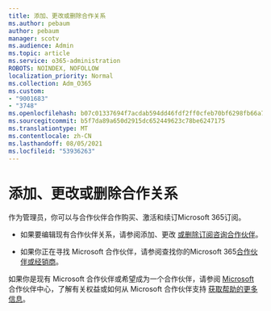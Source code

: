 ```yaml
---
title: 添加、更改或删除合作关系
ms.author: pebaum
author: pebaum
manager: scotv
ms.audience: Admin
ms.topic: article
ms.service: o365-administration
ROBOTS: NOINDEX, NOFOLLOW
localization_priority: Normal
ms.collection: Adm_O365
ms.custom:
- "9001683"
- "3748"
ms.openlocfilehash: b07c01337694f7acdab594dd46fdf2ff0cfeb70bf6298fb66a7e6736f8a98e96
ms.sourcegitcommit: b5f7da89a650d2915dc652449623c78be6247175
ms.translationtype: MT
ms.contentlocale: zh-CN
ms.lasthandoff: 08/05/2021
ms.locfileid: "53936263"
---
```

# <a name="add-change-or-remove-a-partner-relationship"></a>添加、更改或删除合作关系

作为管理员，你可以与合作伙伴合作购买、激活和续订Microsoft 365订阅。 

- 如果要编辑现有合作伙伴关系，请参阅添加、更改 [或删除订阅咨询合作伙伴](https://docs.microsoft.com/microsoft-365/admin/misc/add-partner?view=o365-worldwide)。

- 如果你正在寻找 Microsoft 合作伙伴，请参阅查找你的Microsoft 365[合作伙伴或经销商](https://docs.microsoft.com/microsoft-365/admin/manage/find-your-partner-or-reseller?view=o365-worldwide)。

如果你是现有 Microsoft 合作伙伴或希望成为一个合作伙伴，请参阅 [Microsoft](https://support.microsoft.com/help/4499930/partner-center-overview) 合作伙伴中心，了解有关权益或如何从 Microsoft 合作伙伴支持 [获取帮助的更多信息](https://aka.ms/partnersupport)。
